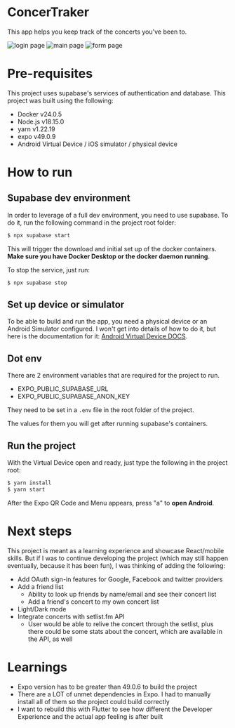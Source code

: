 # ConcerTraker

This app helps you keep track of the concerts you've been to.

![login page](./assets/screenshot-login.png)
![main page](./assets/screenshot-main.png)
![form page](./assets/screenshot-form.png)

# Pre-requisites

This project uses supabase's services of authentication and database. This project was built using the following:

- Docker v24.0.5
- Node.js v18.15.0
- yarn v1.22.19
- expo v49.0.9
- Android Virtual Device / iOS simulator / physical device

# How to run

## Supabase dev environment

In order to leverage of a full dev environment, you need to use supabase. To do it, run the following command in the
project root folder:

```bash
$ npx supabase start
```

This will trigger the download and initial set up of the docker containers. **Make sure you have Docker Desktop or the docker daemon running**.

To stop the service, just run:

```bash
$ npx supabase stop
```

## Set up device or simulator

To be able to build and run the app, you need a physical device or an Android Simulator configured. I won't get into
details of how to do it, but here is the documentation for it:
[Android Virtual Device DOCS](https://developer.android.com/studio/run/managing-avds).

## Dot env

There are 2 environment variables that are required for the project to run.

- EXPO_PUBLIC_SUPABASE_URL
- EXPO_PUBLIC_SUPABASE_ANON_KEY

They need to be set in a `.env` file in the root folder of the project.

The values for them you will get after running supabase's containers.

## Run the project

With the Virtual Device open and ready, just type the following in the project root:

```bash
$ yarn install
$ yarn start
```

After the Expo QR Code and Menu appears, press "a" to **open Android**.

# Next steps

This project is meant as a learning experience and showcase React/mobile skills. But if I was to continue developing
the project (which may still happen eventually, because it has been fun), I was thinking of adding the following:

- Add OAuth sign-in features for Google, Facebook and twitter providers
- Add a friend list
  - Ability to look up friends by name/email and see their concert list
  - Add a friend's concert to my own concert list
- Light/Dark mode
- Integrate concerts with setlist.fm API
  - User would be able to relive the concert through the setlist, plus there could be some stats about the concert,
    which are available in the API, as well

# Learnings

- Expo version has to be greater than 49.0.6 to build the project
- There are a LOT of unmet dependencies in Expo. I had to manually install all of them so the project could build
  correctly
- I want to rebuild this with Flutter to see how different the Developer Experience and the actual app feeling is after
  built
